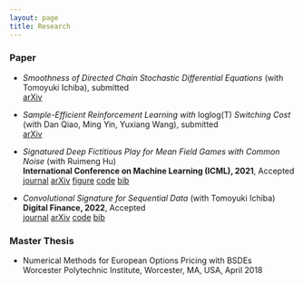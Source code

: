 ```yaml
---
layout: page
title: Research
---
```

### Paper
* *Smoothness of Directed Chain Stochastic Differential Equations* (with Tomoyuki Ichiba), submitted  
  [<span class="label label-grey">arXiv</span>](https://arxiv.org/abs/2202.09354)

* *Sample-Efficient Reinforcement Learning with* loglog(T) *Switching Cost* (with Dan Qiao, Ming Yin, Yuxiang Wang), submitted  
  [<span class="label label-grey">arXiv</span>](https://arxiv.org/abs/2202.06385)


* *Signatured Deep Fictitious Play for Mean Field Games with Common Noise* (with Ruimeng Hu)\
  **International Conference on Machine Learning (ICML), 2021**, Accepted  
  [<span class="label label-grey">journal</span>](http://proceedings.mlr.press/v139/min21a.html) 
  [<span class="label label-grey">arXiv</span>](https://arxiv.org/abs/2106.03272) 
  [<span class="label label-grey">figure</span>](SigDFP_icml.png) 
  [<span class="label label-grey">code</span>](https://github.com/mmin0/SigDFP) 
  [<span class="label label-grey">bib</span>](pmlr-v139-min21a.bib)
  
* *Convolutional Signature for Sequential Data* (with Tomoyuki Ichiba) \
  **Digital Finance, 2022**, Accepted  
  [<span class="label label-grey">journal</span>](https://link.springer.com/article/10.1007/s42521-022-00049-7) 
  [<span class="label label-grey">arXiv</span>](https://arxiv.org/abs/2009.06719) 
  [<span class="label label-grey">code</span>](https://github.com/mmin0/CNNSig)
  [<span class="label label-grey">bib</span>](conv_sig.bib)


### Master Thesis
* Numerical Methods for European Options Pricing with BSDEs  
Worcester Polytechnic Institute, Worcester, MA, USA, April 2018 

